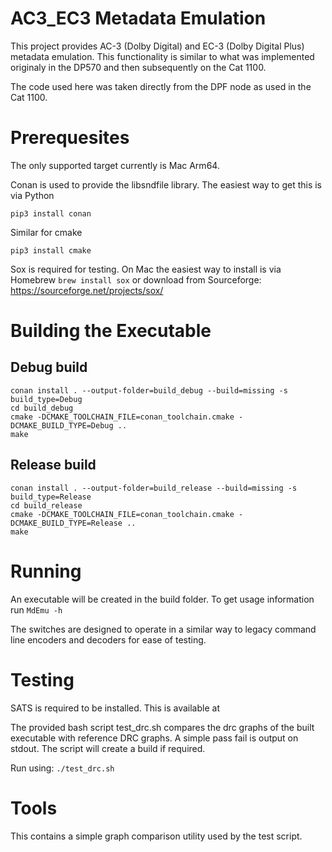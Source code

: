 # AC3_EC3 Metadata Emulation

This project provides AC-3 (Dolby Digital) and EC-3 (Dolby Digital Plus) metadata emulation. This functionality is similar to what was implemented originaly in the DP570 and then subsequently on the Cat 1100.

The code used here was taken directly from the DPF node as used in the Cat 1100.

# Prerequesites

The only supported target currently is Mac Arm64.

Conan is used to provide the libsndfile library. The easiest way to get this is via Python

```pip3 install conan```

Similar for cmake

```pip3 install cmake```

Sox is required for testing. On Mac the easiest way to install is via Homebrew
```brew install sox``` or download from Sourceforge:
https://sourceforge.net/projects/sox/

# Building the Executable

## Debug build

```
conan install . --output-folder=build_debug --build=missing -s build_type=Debug
cd build_debug
cmake -DCMAKE_TOOLCHAIN_FILE=conan_toolchain.cmake -DCMAKE_BUILD_TYPE=Debug ..
make
```
## Release build

```
conan install . --output-folder=build_release --build=missing -s build_type=Release
cd build_release
cmake -DCMAKE_TOOLCHAIN_FILE=conan_toolchain.cmake -DCMAKE_BUILD_TYPE=Release ..
make
```

# Running
An executable will be created in the build folder. To get usage information run
```MdEmu -h```

The switches are designed to operate in a similar way to legacy command line encoders and decoders for ease of testing.


# Testing

SATS is required to be installed. This is available at 

The provided bash script test_drc.sh compares the drc graphs of the built executable with reference DRC graphs. A simple
pass fail is output on stdout. The script will create a build if required.

Run using:
``` ./test_drc.sh ```


# Tools
This contains a simple graph comparison utility used by the test script.
